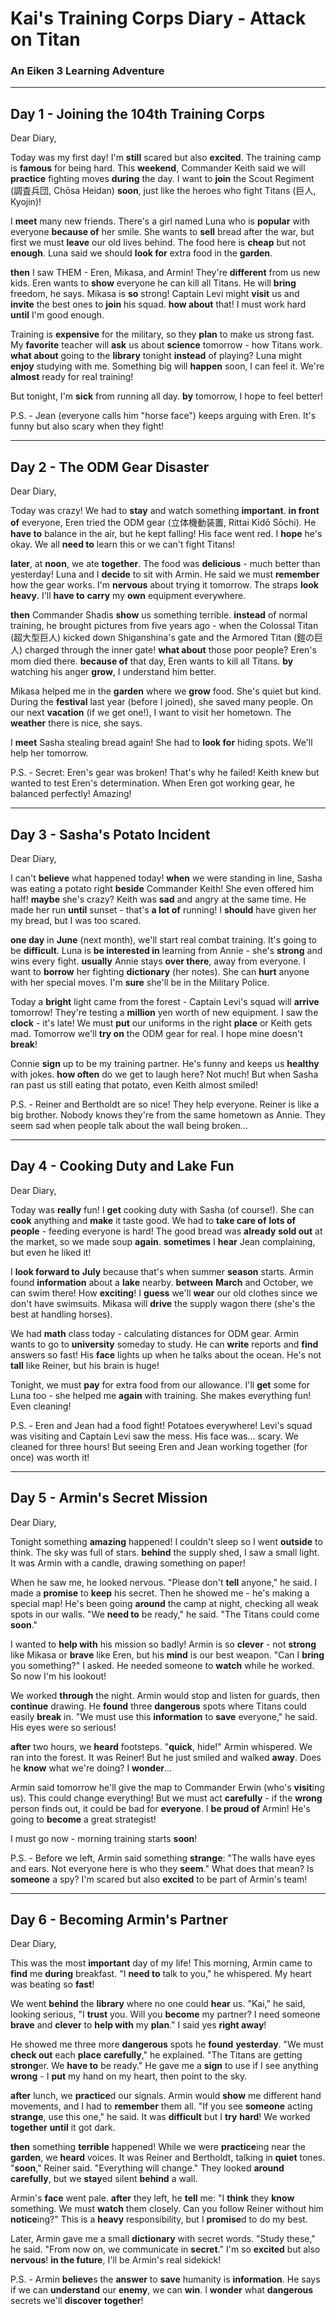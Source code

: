 # Kai's Training Corps Diary - Attack on Titan
### An Eiken 3 Learning Adventure

---

## Day 1 - Joining the 104th Training Corps

Dear Diary,

Today was my first day! I'm **still** scared but also **excited**. The training camp is **famous** for being hard. This **weekend**, Commander Keith said we will **practice** fighting moves **during** the day. I want to **join** the Scout Regiment (調査兵団, Chōsa Heidan) **soon**, just like the heroes who fight Titans (巨人, Kyojin)!

I **meet** many new friends. There's a girl named Luna who is **popular** with everyone **because of** her smile. She wants to **sell** bread after the war, but first we must **leave** our old lives behind. The food here is **cheap** but not **enough**. Luna said we should **look for** extra food in the **garden**.

**then** I saw THEM - Eren, Mikasa, and Armin! They're **different** from us new kids. Eren wants to **show** everyone he can kill all Titans. He will **bring** freedom, he says. Mikasa is **so** strong! Captain Levi might **visit** us and **invite** the best ones to **join** his squad. **how about** that! I must work hard **until** I'm good enough.

Training is **expensive** for the military, so they **plan** to make us strong fast. My **favorite** teacher will **ask** us about **science** tomorrow - how Titans work. **what about** going to the **library** tonight **instead** of playing? Luna might **enjoy** studying with me. Something big will **happen** soon, I can feel it. We're **almost** ready for real training!

But tonight, I'm **sick** from running all day. **by** tomorrow, I hope to feel better!

P.S. - Jean (everyone calls him "horse face") keeps arguing with Eren. It's funny but also scary when they fight!

---

## Day 2 - The ODM Gear Disaster

Dear Diary,

Today was crazy! We had to **stay** and watch something **important**. **in front of** everyone, Eren tried the ODM gear (立体機動装置, Rittai Kidō Sōchi). He **have to** balance in the air, but he kept falling! His face went red. I **hope** he's okay. We all **need to** learn this or we can't fight Titans!

**later**, at **noon**, we ate **together**. The food was **delicious** - much better than yesterday! Luna and I **decide** to sit with Armin. He said we must **remember** how the gear works. I'm **nervous** about trying it tomorrow. The straps **look** **heavy**. I'll **have to** **carry** my **own** equipment everywhere.

**then** Commander Shadis **show** us something terrible. **instead** of normal training, he brought pictures from five years ago - when the Colossal Titan (超大型巨人) kicked down Shiganshina's gate and the Armored Titan (鎧の巨人) charged through the inner gate! **what about** those poor people? Eren's mom died there. **because of** that day, Eren wants to kill all Titans. **by** watching his anger **grow**, I understand him better.

Mikasa helped me in the **garden** where we **grow** food. She's quiet but kind. During the **festival** last year (before I joined), she saved many people. On our next **vacation** (if we get one!), I want to visit her hometown. The **weather** there is nice, she says.

I **meet** Sasha stealing bread again! She had to **look for** hiding spots. We'll help her tomorrow.

P.S. - Secret: Eren's gear was broken! That's why he failed! Keith knew but wanted to test Eren's determination. When Eren got working gear, he balanced perfectly! Amazing!

---

## Day 3 - Sasha's Potato Incident

Dear Diary,

I can't **believe** what happened today! **when** we were standing in line, Sasha was eating a potato right **beside** Commander Keith! She even offered him half! **maybe** she's crazy? Keith was **sad** and angry at the same time. He made her run **until** sunset - that's **a lot of** running! I **should** have given her my bread, but I was too scared.

**one day** in **June** (next month), we'll start real combat training. It's going to be **difficult**. Luna is **be interested in** learning from Annie - she's **strong** and wins every fight. **usually** Annie stays **over there**, away from everyone. I want to **borrow** her fighting **dictionary** (her notes). She can **hurt** anyone with her special moves. I'm **sure** she'll be in the Military Police.

Today a **bright** light came from the forest - Captain Levi's squad will **arrive** tomorrow! They're testing a **million** yen worth of new equipment. I saw the **clock** - it's late! We must **put** our uniforms in the right **place** or Keith gets mad. Tomorrow we'll **try on** the ODM gear for real. I hope mine doesn't **break**!

Connie **sign** up to be my training partner. He's funny and keeps us **healthy** with jokes. **how often** do we get to laugh here? Not much! But when Sasha ran past us still eating that potato, even Keith almost smiled!

P.S. - Reiner and Bertholdt are so nice! They help everyone. Reiner is like a big brother. Nobody knows they're from the same hometown as Annie. They seem sad when people talk about the wall being broken...

---

## Day 4 - Cooking Duty and Lake Fun

Dear Diary,

Today was **really** fun! I **get** cooking duty with Sasha (of course!). She can **cook** anything and **make** it taste good. We had to **take care of** **lots of** **people** - feeding everyone is hard! The good bread was **already** **sold out** at the market, so we made soup **again**. **sometimes** I **hear** Jean complaining, but even he liked it!

I **look forward to** **July** because that's when summer **season** starts. Armin found **information** about a **lake** nearby. **between** **March** and October, we can swim there! How **exciting**! I **guess** we'll **wear** our old clothes since we don't have swimsuits. Mikasa will **drive** the supply wagon there (she's the best at handling horses).

We had **math** class today - calculating distances for ODM gear. Armin wants to go to **university** someday to study. He can **write** reports and **find** answers so fast! His **face** lights up when he talks about the ocean. He's not **tall** like Reiner, but his brain is huge!

Tonight, we must **pay** for extra food from our allowance. I'll **get** some for Luna too - she helped me **again** with training. She makes everything fun! Even cleaning!

P.S. - Eren and Jean had a food fight! Potatoes everywhere! Levi's squad was visiting and Captain Levi saw the mess. His face was... scary. We cleaned for three hours! But seeing Eren and Jean working together (for once) was worth it!

---

## Day 5 - Armin's Secret Mission

Dear Diary,

Tonight something **amazing** happened! I couldn't sleep so I went **outside** to think. The sky was full of stars. **behind** the supply shed, I saw a small light. It was Armin with a candle, drawing something on paper!

When he saw me, he looked nervous. "Please don't **tell** anyone," he said. I made a **promise** to **keep** his secret. Then he showed me - he's making a special map! He's been going **around** the camp at night, checking all weak spots in our walls. "We **need to** be ready," he said. "The Titans could come **soon**."

I wanted to **help with** his mission so badly! Armin is so **clever** - not **strong** like Mikasa or **brave** like Eren, but his **mind** is our best weapon. "Can I **bring** you something?" I asked. He needed someone to **watch** while he worked. So now I'm his lookout!

We worked **through** the night. Armin would stop and listen for guards, then **continue** drawing. He **found** three **dangerous** spots where Titans could easily **break** in. "We must use this **information** to **save** everyone," he said. His eyes were so serious!

**after** two hours, we **heard** footsteps. "**quick**, hide!" Armin whispered. We ran into the forest. It was Reiner! But he just smiled and walked **away**. Does he **know** what we're doing? I **wonder**...

Armin said tomorrow he'll give the map to Commander Erwin (who's **visit**ing us). This could change everything! But we must act **carefully** - if the **wrong** person finds out, it could be bad for **everyone**. I **be proud of** Armin! He's going to **become** a great strategist!

I must go now - morning training starts **soon**!

P.S. - Before we left, Armin said something **strange**: "The walls have eyes and ears. Not everyone here is who they **seem**." What does that mean? Is **someone** a spy? I'm scared but also **excited** to be part of Armin's team!

---

## Day 6 - Becoming Armin's Partner  

Dear Diary,

This was the most **important** day of my life! This morning, Armin came to **find** me **during** breakfast. "I **need to** talk to you," he whispered. My heart was beating so **fast**!

We went **behind** the **library** where no one could **hear** us. "Kai," he said, looking serious, "I **trust** you. Will you **become** my partner? I need someone **brave** and **clever** to **help with** my **plan**." I said yes **right away**! 

He showed me three more **dangerous** spots he **found** **yesterday**. "We must **check out** each **place** **carefully**," he explained. "The Titans are getting **strong**er. We **have to** be ready." He gave me a **sign** to use if I see anything **wrong** - I **put** my hand on my heart, then point to the sky.

**after** lunch, we **practice**d our signals. Armin would **show** me different hand movements, and I had to **remember** them all. "If you see **someone** acting **strange**, use this one," he said. It was **difficult** but I **try** **hard**! We worked **together** **until** it got dark.

**then** something **terrible** happened! While we were **practice**ing near the **garden**, we **heard** voices. It was Reiner and Bertholdt, talking in **quiet** tones. "**soon**," Reiner said. "Everything will change." They looked **around** **carefully**, but we **stay**ed silent **behind** a wall.

Armin's **face** went pale. **after** they left, he **tell** me: "I **think** they **know** something. We must **watch** them closely. Can you follow Reiner without him **notice**ing?" This is a **heavy** responsibility, but I **promise**d to do my best.

Later, Armin gave me a small **dictionary** with secret words. "Study these," he said. "From now on, we communicate in **secret**." I'm so **excited** but also **nervous**! **in the future**, I'll be Armin's real sidekick!

P.S. - Armin **believe**s the **answer** to **save** humanity is **information**. He says if we can **understand** our **enemy**, we can **win**. I **wonder** what **dangerous** secrets we'll **discover** **together**!

